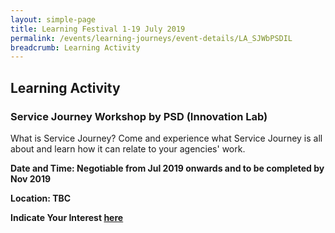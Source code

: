 ```yaml
---
layout: simple-page
title: Learning Festival 1-19 July 2019
permalink: /events/learning-journeys/event-details/LA_SJWbPSDIL
breadcrumb: Learning Activity
---
```


## Learning Activity 
### Service Journey Workshop by PSD (Innovation Lab)

What is Service Journey? Come and experience what Service Journey is all about and learn how it can relate to your agencies' work.

**Date and Time: Negotiable from Jul 2019 onwards and to be completed by Nov 2019** 

**Location: TBC** 

**Indicate Your Interest [here](https://www.eventbrite.sg/e/step-into-my-shoes-making-a-difference-as-a-probation-officer-tickets-61082209533)** 

